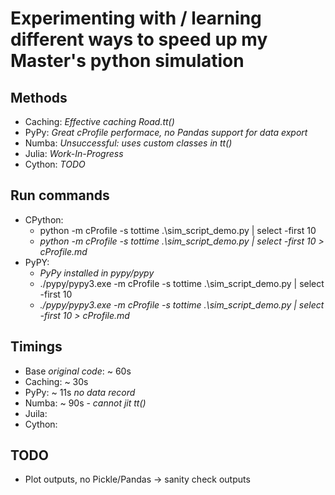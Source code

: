 # Experimenting with / learning different ways to speed up my Master's python simulation

## Methods
- Caching: *Effective caching Road.tt()*
- PyPy: *Great cProfile performace, no Pandas support for data export*
- Numba: *Unsuccessful: uses custom classes in tt()* 
- Julia: *Work-In-Progress*
- Cython: *TODO*

## Run commands
- CPython:
    - python -m cProfile -s tottime .\sim_script_demo.py | select -first 10 
    - *python -m cProfile -s tottime .\sim_script_demo.py | select -first 10 > cProfile.md* 
- PyPY:
    - *PyPy installed in pypy/pypy*
    - ./pypy/pypy3.exe -m cProfile -s tottime .\sim_script_demo.py  | select -first 10 
    - *./pypy/pypy3.exe -m cProfile -s tottime .\sim_script_demo.py  | select -first 10 > cProfile.md*

## Timings
- Base *original code*: ~ 60s
- Caching: ~ 30s
- PyPy: ~ 11s *no data record*
- Numba: ~ 90s - *cannot jit tt()*
- Juila:
- Cython:

## TODO
- Plot outputs, no Pickle/Pandas -> sanity check outputs


